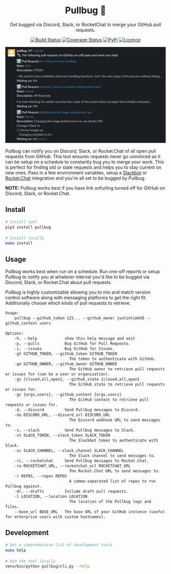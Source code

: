 <div align="center">

# Pullbug 🐛 

Get bugged via Discord, Slack, or RocketChat to merge your GitHub pull requests.

[![Build Status](https://github.com/Justintime50/pullbug/workflows/build/badge.svg)](https://github.com/Justintime50/pullbug/actions)
[![Coverage Status](https://coveralls.io/repos/github/Justintime50/pullbug/badge.svg?branch=main)](https://coveralls.io/github/Justintime50/pullbug?branch=main)
[![PyPi](https://img.shields.io/pypi/v/pullbug)](https://pypi.org/project/pullbug)
[![Licence](https://img.shields.io/github/license/justintime50/pullbug)](LICENSE)

<img src="https://raw.githubusercontent.com/justintime50/assets/main/src/pullbug/showcase.png" alt="Showcase">

</div>

Pullbug can notify you on Discord, Slack, or Rocket.Chat of all open pull requests from GitHub. This tool ensures requests never go unnoticed as it can be setup on a schedule to constantly bug you to merge your work. This is perfect for finding old or stale requests and helps you to stay current on new ones. Pass in a few environment variables, setup a [Slackbot](https://slack.com/help/articles/115005265703-Create-a-bot-for-your-workspace) or [Rocket.Chat](https://rocket.chat/docs/developer-guides/rest-api/integration/create/) integration and you're all set to be bugged by Pullbug.

**NOTE:** Pullbug works best if you have link unfurling turned off for GitHub on Discord, Slack, or Rocket.Chat.

## Install

```bash
# Install tool
pip3 install pullbug

# Install locally
make install
```

## Usage

Pullbug works best when run on a schedule. Run one-off reports or setup Pullbug to notify you at whatever interval you'd like to be bugged via Discord, Slack, or Rocket.Chat about pull requests.

Pullbug is highly customizable allowing you to mix and match version control software along with messaging platforms to get the right fit. Additionally choose which kinds of pull requests to retrieve.

```
Usage:
    pullbug --github_token 123... --github_owner justintime50 --github_context users

Options:
    -h, --help            show this help message and exit
    -p, --pulls           Bug GitHub for Pull Requests.
    -i, --issues          Bug GitHub for Issues.
    -gt GITHUB_TOKEN, --github_token GITHUB_TOKEN
                            The token to authenticate with GitHub.
    -go GITHUB_OWNER, --github_owner GITHUB_OWNER
                            The GitHub owner to retrieve pull requests or issues for (can be a user or organization).
    -gs {closed,all,open}, --github_state {closed,all,open}
                            The GitHub state to retrieve pull requests or issues for.
    -gc {orgs,users}, --github_context {orgs,users}
                            The GitHub context to retrieve pull requests or issues for.
    -d, --discord         Send Pullbug messages to Discord.
    -du DISCORD_URL, --discord_url DISCORD_URL
                            The Discord webhook URL to send messages to.
    -s, --slack           Send Pullbug messages to Slack.
    -st SLACK_TOKEN, --slack_token SLACK_TOKEN
                            The Slackbot token to authenticate with Slack.
    -sc SLACK_CHANNEL, --slack_channel SLACK_CHANNEL
                            The Slack channel to send messages to.
    -rc, --rocketchat     Send Pullbug messages to Rocket.Chat.
    -ru ROCKETCHAT_URL, --rocketchat_url ROCKETCHAT_URL
                            The Rocket.Chat URL to send messages to.
    -r REPOS, --repos REPOS
                            A comma-separated list of repos to run Pullbug against.
    -dr, --drafts         Include draft pull requests.
    -l LOCATION, --location LOCATION
                            The location of the Pullbug logs and files.
    --base_url BASE_URL   The base URL of your GitHub instance (useful for enterprise users with custom hostnames).
```

## Development

```bash
# Get a comprehensive list of development tools
make help

# Run the tool locally
venv/bin/python pullbug/cli.py --help
```
